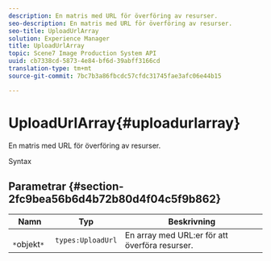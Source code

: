 ```yaml
---
description: En matris med URL för överföring av resurser.
seo-description: En matris med URL för överföring av resurser.
seo-title: UploadUrlArray
solution: Experience Manager
title: UploadUrlArray
topic: Scene7 Image Production System API
uuid: cb7338cd-5873-4e84-bf6d-39abff3166cd
translation-type: tm+mt
source-git-commit: 7bc7b3a86fbcdc57cfdc31745fae3afc06e44b15

---
```



# UploadUrlArray{#uploadurlarray}

En matris med URL för överföring av resurser.

Syntax

## Parametrar {#section-2fc9bea56b6d4b72b80d4f04c5f9b862}

| Namn | Typ | Beskrivning |
|---|---|---|
| ` *`objekt`*` | `types:UploadUrl` | En array med URL:er för att överföra resurser. |

